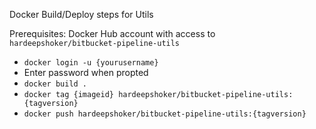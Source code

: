 
Docker Build/Deploy steps for Utils

Prerequisites: Docker Hub account with access to `hardeepshoker/bitbucket-pipeline-utils`

 - `docker login -u {yourusername}`
 - Enter password when propted
 - `docker build .`
 - `docker tag {imageid} hardeepshoker/bitbucket-pipeline-utils:{tagversion}`
 - `docker push hardeepshoker/bitbucket-pipeline-utils:{tagversion}`